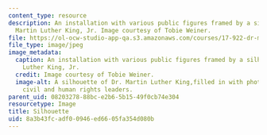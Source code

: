 ```yaml
---
content_type: resource
description: An installation with various public figures framed by a silhouette of
  Martin Luther King, Jr. Image courtesy of Tobie Weiner.
file: https://ol-ocw-studio-app-qa.s3.amazonaws.com/courses/17-922-dr-martin-luther-king-jr-iap-design-seminar-january-iap-2013/8a3b43fcadf00946ed6605fa354d080b_MLKsilnew.jpg
file_type: image/jpeg
image_metadata:
  caption: An installation with various public figures framed by a silhouette of Martin
    Luther King, Jr.
  credit: Image courtesy of Tobie Weiner.
  image-alt: A silhouette of Dr. Martin Luther King,filled in with photos of various
    civil and human rights leaders.
parent_uid: 08203278-88bc-e2b6-5b15-49f0cb74e304
resourcetype: Image
title: Silhouette
uid: 8a3b43fc-adf0-0946-ed66-05fa354d080b
---
```

